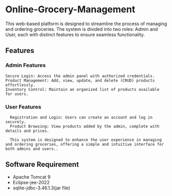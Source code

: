 # Online-Grocery-Management

This web-based platform is designed to streamline the process of managing and ordering groceries. The system is divided into two roles: Admin and User, each with distinct features to ensure seamless functionality.

## Features 
###  Admin Features 
    Secure Login: Access the admin panel with authorized credentials.
    Product Management: Add, view, update, and delete (CRUD) products effortlessly.
    Inventory Control: Maintain an organized list of products available for users.

###  User Features
      Registration and Login: Users can create an account and log in securely.
      Product Browsing: View products added by the admin, complete with details and prices.

      This system is designed to enhance the user experience in managing and ordering groceries, offering a simple and intuitive interface for both admins and users..

## Software Requirement
- Apache Tomcat 9
- Eclipse-jee-2022
- sqlite-jdbc-3.46.1.3(jar file)
